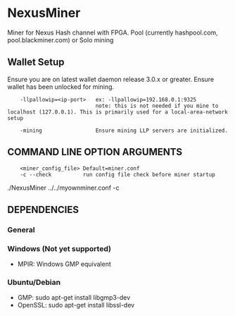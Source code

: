 # NexusMiner

Miner for Nexus Hash channel with FPGA. Pool (currently hashpool.com, pool.blackminer.com) or Solo mining


## Wallet Setup

Ensure you are on latest wallet daemon release 3.0.x or greater. Ensure wallet has been unlocked for mining.

```
    -llpallowip=<ip-port>   ex: -llpallowip=192.168.0.1:9325 
                            note: this is not needed if you mine to localhost (127.0.0.1). This is primarily used for a local-area-network setup

    -mining                 Ensure mining LLP servers are initialized.
```



## COMMAND LINE OPTION ARGUMENTS

```
    <miner_config_file> Default=miner.conf
    -c --check          run config file check before miner startup
```

  ./NexusMiner ../../myownminer.conf -c

## DEPENDENCIES

### General


### Windows (Not yet supported)

* MPIR: Windows GMP equivalent

### Ubuntu/Debian

* GMP:          sudo apt-get install libgmp3-dev
* OpenSSL:      sudo apt-get install libssl-dev
